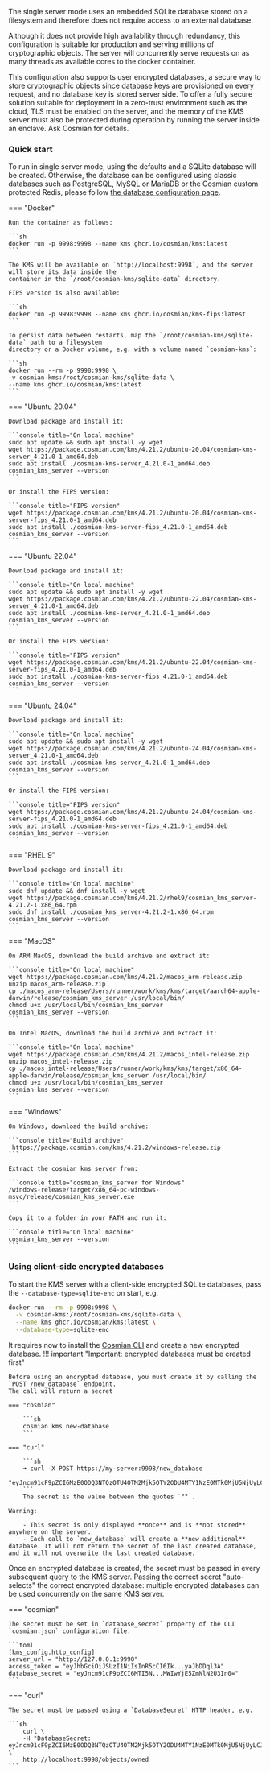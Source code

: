 The single server mode uses an embedded SQLite database stored on a filesystem and therefore does
not require access to an external database.

Although it does not provide high availability through redundancy, this configuration is suitable
for production and serving millions of cryptographic objects. The server will concurrently serve
requests on as many threads as available cores to the docker container.

This configuration also supports user encrypted databases, a secure way to store cryptographic
objects since database keys are provisioned on every request, and no database key is stored server
side. To offer a fully secure solution suitable for deployment in a zero-trust environment such as
the cloud, TLS must be enabled on the server, and the memory of the KMS server must also be
protected during operation by running the server inside an enclave. Ask Cosmian for details.

### Quick start

To run in single server mode, using the defaults and a SQLite database will be created. Otherwise,
the database can be configured using classic databases such as PostgreSQL, MySQL or MariaDB or the Cosmian custom protected Redis, please follow [the database configuration page](./database.md).

=== "Docker"

    Run the container as follows:

    ```sh
    docker run -p 9998:9998 --name kms ghcr.io/cosmian/kms:latest
    ```

    The KMS will be available on `http://localhost:9998`, and the server will store its data inside the
    container in the `/root/cosmian-kms/sqlite-data` directory.

    FIPS version is also available:

    ```sh
    docker run -p 9998:9998 --name kms ghcr.io/cosmian/kms-fips:latest
    ```

    To persist data between restarts, map the `/root/cosmian-kms/sqlite-data` path to a filesystem
    directory or a Docker volume, e.g. with a volume named `cosmian-kms`:

    ```sh
    docker run --rm -p 9998:9998 \
    -v cosmian-kms:/root/cosmian-kms/sqlite-data \
    --name kms ghcr.io/cosmian/kms:latest
    ```

=== "Ubuntu 20.04"

    Download package and install it:

    ```console title="On local machine"
    sudo apt update && sudo apt install -y wget
    wget https://package.cosmian.com/kms/4.21.2/ubuntu-20.04/cosmian-kms-server_4.21.0-1_amd64.deb
    sudo apt install ./cosmian-kms-server_4.21.0-1_amd64.deb
    cosmian_kms_server --version
    ```

    Or install the FIPS version:

    ```console title="FIPS version"
    wget https://package.cosmian.com/kms/4.21.2/ubuntu-20.04/cosmian-kms-server-fips_4.21.0-1_amd64.deb
    sudo apt install ./cosmian-kms-server-fips_4.21.0-1_amd64.deb
    cosmian_kms_server --version
    ```

=== "Ubuntu 22.04"

    Download package and install it:

    ```console title="On local machine"
    sudo apt update && sudo apt install -y wget
    wget https://package.cosmian.com/kms/4.21.2/ubuntu-22.04/cosmian-kms-server_4.21.0-1_amd64.deb
    sudo apt install ./cosmian-kms-server_4.21.0-1_amd64.deb
    cosmian_kms_server --version
    ```

    Or install the FIPS version:

    ```console title="FIPS version"
    wget https://package.cosmian.com/kms/4.21.2/ubuntu-22.04/cosmian-kms-server-fips_4.21.0-1_amd64.deb
    sudo apt install ./cosmian-kms-server-fips_4.21.0-1_amd64.deb
    cosmian_kms_server --version
    ```

=== "Ubuntu 24.04"

    Download package and install it:

    ```console title="On local machine"
    sudo apt update && sudo apt install -y wget
    wget https://package.cosmian.com/kms/4.21.2/ubuntu-24.04/cosmian-kms-server_4.21.0-1_amd64.deb
    sudo apt install ./cosmian-kms-server_4.21.0-1_amd64.deb
    cosmian_kms_server --version
    ```

    Or install the FIPS version:

    ```console title="FIPS version"
    wget https://package.cosmian.com/kms/4.21.2/ubuntu-24.04/cosmian-kms-server-fips_4.21.0-1_amd64.deb
    sudo apt install ./cosmian-kms-server-fips_4.21.0-1_amd64.deb
    cosmian_kms_server --version
    ```

=== "RHEL 9"

    Download package and install it:

    ```console title="On local machine"
    sudo dnf update && dnf install -y wget
    wget https://package.cosmian.com/kms/4.21.2/rhel9/cosmian_kms_server-4.21.2-1.x86_64.rpm
    sudo dnf install ./cosmian_kms_server-4.21.2-1.x86_64.rpm
    cosmian_kms_server --version
    ```

=== "MacOS"

    On ARM MacOS, download the build archive and extract it:

    ```console title="On local machine"
    wget https://package.cosmian.com/kms/4.21.2/macos_arm-release.zip
    unzip macos_arm-release.zip
    cp ./macos_arm-release/Users/runner/work/kms/kms/target/aarch64-apple-darwin/release/cosmian_kms_server /usr/local/bin/
    chmod u+x /usr/local/bin/cosmian_kms_server
    cosmian_kms_server --version
    ```

    On Intel MacOS, download the build archive and extract it:

    ```console title="On local machine"
    wget https://package.cosmian.com/kms/4.21.2/macos_intel-release.zip
    unzip macos_intel-release.zip
    cp ./macos_intel-release/Users/runner/work/kms/kms/target/x86_64-apple-darwin/release/cosmian_kms_server /usr/local/bin/
    chmod u+x /usr/local/bin/cosmian_kms_server
    cosmian_kms_server --version
    ```

=== "Windows"

    On Windows, download the build archive:

    ```console title="Build archive"
     https://package.cosmian.com/kms/4.21.2/windows-release.zip
    ```

    Extract the cosmian_kms_server from:

    ```console title="cosmian_kms_server for Windows"
    /windows-release/target/x86_64-pc-windows-msvc/release/cosmian_kms_server.exe
    ```

    Copy it to a folder in your PATH and run it:

    ```console title="On local machine"
    cosmian_kms_server --version
    ```

### Using client-side encrypted databases

To start the KMS server with a client-side encrypted SQLite databases, pass the
`--database-type=sqlite-enc` on start, e.g.

```sh
docker run --rm -p 9998:9998 \
  -v cosmian-kms:/root/cosmian-kms/sqlite-data \
  --name kms ghcr.io/cosmian/kms:latest \
  --database-type=sqlite-enc
```

It requires now to install the [Cosmian CLI](../cosmian_cli/index.md) and create a new encrypted database.
!!! important "Important: encrypted databases must be created first"

    Before using an encrypted database, you must create it by calling the `POST /new_database` endpoint.
    The call will return a secret

    === "cosmian"

        ```sh
        cosmian kms new-database
        ```

    === "curl"

        ```sh
        ➜ curl -X POST https://my-server:9998/new_database
        "eyJncm91cF9pZCI6MzE0ODQ3NTQzOTU4OTM2Mjk5OTY2ODU4MTY1NzE0MTk0MjU5NjUyLCJrZXkiOiIzZDAyNzg3YjUyZGY5OTYzNGNkOTVmM2QxODEyNDk4YTRiZWU1Nzc1NmM5NDI0NjdhZDI5ZTYxZjFmMmM0OWViIn0="%
        ```
        The secret is the value between the quotes `""`.

    Warning:

        - This secret is only displayed **once** and is **not stored** anywhere on the server.
        - Each call to `new_database` will create a **new additional** database. It will not return the secret of the last created database, and it will not overwrite the last created database.

Once an encrypted database is created, the secret must be passed in every subsequent query to the
KMS server.
Passing the correct secret "auto-selects" the correct encrypted database: multiple encrypted
databases can be used concurrently on the same KMS server.

=== "cosmian"

    The secret must be set in `database_secret` property of the CLI `cosmian.json` configuration file.

    ```toml
    [kms_config.http_config]
    server_url = "http://127.0.0.1:9990"
    access_token = "eyJhbGciOiJSUzI1NiIsInR5cCI6Ik...yaJbDDql3A"
    database_secret = "eyJncm91cF9pZCI6MTI5N...MWIwYjE5ZmNlN2U3In0="
    ```

=== "curl"

    The secret must be passed using a `DatabaseSecret` HTTP header, e.g.

    ```sh
        curl \
        -H "DatabaseSecret: eyJncm91cF9pZCI6MzE0ODQ3NTQzOTU4OTM2Mjk5OTY2ODU4MTY1NzE0MTk0MjU5NjUyLCJrZXkiOiIzZDAyNzg3YjUyZGY5OTYzNGNkOTVmM2QxODEyNDk4YTRiZWU1Nzc1NmM5NDI0NjdhZDI5ZTYxZjFmMmM0OWViIn0=" \
        http://localhost:9998/objects/owned
    ```

